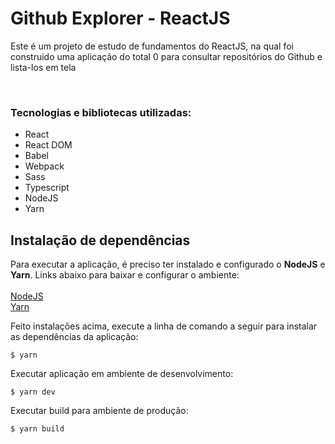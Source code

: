 **<h1>Github Explorer - ReactJS</h1>**

<p>
    Este é um projeto de estudo de fundamentos do ReactJS, na qual foi construido uma aplicação do total 0 para consultar repositórios do Github e lista-los em tela
</p>
<br>

<h3>Tecnologias e bibliotecas utilizadas:</h3>

<ul>
    <li>React</li>
    <li>React DOM</li>
    <li>Babel</li>
    <li>Webpack</li>
    <li>Sass</li>
    <li>Typescript</li>
    <li>NodeJS</li>
    <li>Yarn</li>
</ul>

## Instalação de dependências
Para executar a aplicação, é preciso ter instalado e configurado o **NodeJS** e **Yarn**. Links abaixo para baixar e configurar o ambiente:
<br>
<br>
<a href="https://nodejs.org/en/">NodeJS</a>
<br>
<a href="https://yarnpkg.com/">Yarn</a>
<br>

Feito instalações acima, execute a linha de comando a seguir para instalar as dependências da aplicação:

`$ yarn`

Executar aplicação em ambiente de desenvolvimento:

`$ yarn dev`

Executar build para ambiente de produção:

`$ yarn build`

